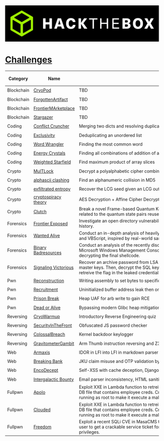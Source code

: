 <p align='center'>
  <img src='assets/banner.png' alt="HTB">
</p>

# [__Challenges__](#challenges)
| Category | Name | <div style="width:760px">Objective</div> | Difficulty [⭐⭐⭐⭐⭐] |
|-|-|-|-|
| Blockchain | [CryoPod](blockchain/%5BVery%20Easy%5D%20CryoPod) | TBD | ⭐ |
| Blockchain | [ForgottenArtifact](blockchain/%5BEasy%5D%20ForgottenArtifact) | TBD | ⭐⭐ |
| Blockchain | [FrontierMArketplace](blockchain/%5BMedium%5D%20FrontierMArketplace) | TBD | ⭐⭐⭐ |
| Blockchain | [Stargazer](blockchain/%5BHard%5D%20Stargazer) | TBD | ⭐⭐⭐⭐ |
| Coding | [Conflict Cruncher](coding/coding_conflictcruncher) | Merging two dicts and resolving duplicates | ⭐ |
| Coding | [Exclusivity](coding/coding_exclusivity) | Deduplicating an unordered list | ⭐ |
| Coding | [Word Wrangler](coding/coding_word_wrangler) | Finding the most common word | ⭐⭐ |
| Coding | [Energy Crystals](coding/coding_energy_crystals) | Finding all combinations of addition of a set of numbers | ⭐⭐ |
| Coding | [Weighted Starfield](coding/coding_weighted_starfield) | Find maximum product of array slices | ⭐⭐⭐ |
| Crypto | [MulTLock](crypto/%5BVery%20Easy%5D%20MulTLock) | Decrypt a polyalphabetic cipher combined wit a XOR operation with timestamp-based generated keys | ⭐ |
| Crypto | [alphascii clashing](crypto/%5BVery%20Easy%5D%20alphascii%20clashing) | Find an alphanumeric collision in MD5 | ⭐ |
| Crypto | [exfiltrated entropy](crypto/%5BEasy%5D%20exfiltrated%20entropy) | Recover the LCG seed given an LCG output and decrypt the C2 traffic | ⭐⭐ |
| Crypto | [cryptospiracy theory](crypto/%5BMedium%5D%20cryptospiracy%20theory) | AES Decryption + Affine Cipher Decryption | ⭐⭐⭐ |
| Crypto | [Clutch](crypto/%5BHard%5D%20Clutch) | Break a novel Frame-based Quantum Key Distribution (QKD) protocol using simple cryptanalysis techniques related to the quantum state pairs reused in the frames computation. | ⭐⭐⭐⭐ |
| Forensics | [Frontier Exposed](forensics/%5BVery%20Easy%5D%20Frontier%20Exposed) | Investigate an open directory vulnerability identified on an APT group's server and conduct analysis of their bash history. | ⭐ |
| Forensics | [Wanted Alive](forensics/%5BEasy%5D%20Wanted%20Alive) | Conduct an in-depth analysis of heavily obfuscated malware, featuring two layers of obfuscation utilizing JScript and VBScript, inspired by real-world samples. | ⭐⭐ |
| Forensics | [Binary Badresources](forensics/%5BMedium%5D%20Binary%20Badresources) | Conduct an analysis of the recently disclosed GrimResource technique (CVE-2024-43572), which exploits the Microsoft Windows Management Console (MSC) vulnerability in MSC files, including decompiling the dropper and decrypting the final shellcode. | ⭐⭐⭐ |
| Forensics | [Signaling Victorious](forensics/%5BHard%5D%20Signaling%20Victorious) | Recover an archive password from LSA Secrets and then use the pypykatz volatility plugin to dump the DPAPI master keys. Then, decrypt the SQL key and dump the messages. Finally, connect to the Starkiller instance and retreive the flag in the leaked credentials. | ⭐⭐⭐⭐ |
| Pwn | [Reconstruction](pwn/%5BVery%20Easy%5D%20Reconstruction) | Writing assembly to set bytes to specific values | ⭐ |
| Pwn | [Recruitment](pwn/%5BEasy%5D%20Recruitment) | Uninitialized buffer address leak then one_gadget ret2libc | ⭐⭐ |
| Pwn | [Prison Break](pwn/%5BMedium%5D%20Prison_Break) | Heap UAF for arb write to gain RCE | ⭐⭐⭐ |
| Pwn | [Dead or Alive](pwn/[Hard]%20Dead%20or%20Alive/) | Bypassing modern Glibc heap mitigations to gain RCE via exit_funcs | ⭐⭐⭐ |
| Reversing | [CryoWarmup](reversing/%5BVery%20Easy%5D%20CryoWarmup) | Introductory Reverse Engineering quiz | ⭐ |
| Reversing | [SecurityInTheFront](reversing/%5BEasy%5D%20SecurityInTheFront) | Obfuscated JS password checker | ⭐⭐ |
| Reversing | [ColossalBreach](reversing/%5BMedium%5D%20ColossalBreach) | Kernel backdoor keylogger | ⭐⭐⭐ |
| Reversing | [GravitometerGambit](reversing/%5BHard%5D%20GravitometerGambit) | Arm Thumb instruction reversing and Z3 solving a game | ⭐⭐⭐⭐ |
| Web | [Armaxis](web/%5BVery%20Easy%5D%20Armaxis) | IDOR in LFI into LFI in markdown parser | ⭐ |
| Web | [Breaking Bank](web/%5BEasy%5D%20Breaking%20Bank) | JKU claim misuse and OTP validation bypass | ⭐ |
| Web | [EncoDecept](web/%5BMedium%5D%20EncoDecept) | Self-XSS with cache deception, Django ORM leak, Ruby universal deserialization gadget chain | ⭐⭐⭐ |
| Web | [Intergalactic Bounty](web/%5BHard%5D%20Intergalactic%20Bounty) | Email parser inconsistency, HTML sanitization bypass, RCE through prototype pollution | ⭐⭐⭐⭐ |
| Fullpwn | [Apolo](fullpwn/[Very%20Easy]Apolo) | Exploit XXE in Lambda function to retreive the AWS creds. Leverage them to find a S3 bucket which has a backup DB file that contains employee creds. Crack the hashes and brute force SSH login for foothold. Exploit a cronjob running as root to make it execute a malicious ansible playbook to escalate privs to root. | ⭐ |
| Fullpwn | [Clouded](fullpwn/%5BEasy%5D%20Clouded) | Exploit XXE in Lambda function to retreive the AWS creds. Leverage them to find a S3 bucket which has a backup DB file that contains employee creds. Crack the hashes and brute force SSH login for foothold. Exploit a cronjob running as root to make it execute a malicious ansible playbook to escalate privs to root. | ⭐⭐ |
| Fullpwn | [Freedom](fullpwn/[Medium]%20Freedom/) | Exploit a recent SQLi CVE in MasaCMS to dump possible usernames. Use the uncrackable ticket for a non-preauth user to get a crackable service ticket for a Kerberoastable user. Exploit Leaked handles to get Administrator privileges. | ⭐⭐⭐ |
